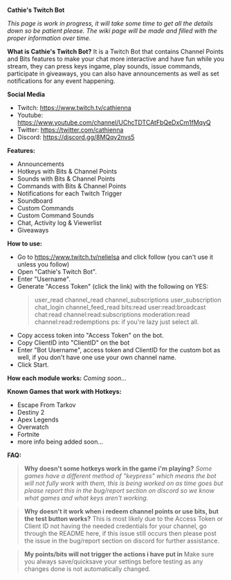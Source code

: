 
**Cathie's Twitch Bot**

*This page is work in progress, it will take some time to get all the details down so be patient please.*
*The wiki page will be made and filled with the proper information over time.*

**What is Cathie's Twitch Bot?**
It is a Twitch Bot that contains Channel Points and Bits features to make your chat more interactive and have fun while you stream, they can press keys ingame, play sounds, issue commands, participate in giveaways, you can also have announcements as well as set notifications for any event happening.

**Social Media**
- Twitch:  https://www.twitch.tv/cathienna
- Youtube:  https://www.youtube.com/channel/UChcTDTCAtFbQeDxCm1fMqyQ
- Twitter:  https://twitter.com/cathienna
- Discord:  https://discord.gg/8MQqy2nvs5

**Features:**
 - Announcements
 - Hotkeys with Bits & Channel Points
 - Sounds with Bits & Channel Points
 - Commands with Bits & Channel Points
 - Notifications for each Twitch Trigger
 - Soundboard
 - Custom Commands
 - Custom Command Sounds
 - Chat, Activity log & Viewerlist
 - Giveaways

**How to use:**
- Go to https://www.twitch.tv/nelielsa and click follow (you can't use it unless you follow)
- Open "Cathie's Twitch Bot".
- Enter "Username".
- Generate "Access Token" (click the link) with the following on YES:
     > user_read
     > channel_read
     > channel_subscriptions
     > user_subscription
     > chat_login
     > channel_feed_read
     > bits:read
     > user:read:broadcast
     > chat:read
     > channel:read:subscriptions
     > moderation:read
     > channel:read:redemptions
     ps: if you're lazy just select all.
- Copy access token into "Access Token" on the bot.
- Copy ClientID into "ClientID" on the bot
- Enter "Bot Username", access token and ClientID for the custom bot as well, if you don't have one use your own channel name.
- Click Start.

**How each module works:**
*Coming soon...*

**Known Games that work with Hotkeys:**

 - Escape From Tarkov
 - Destiny 2
 - Apex Legends
 - Overwatch
 - Fortnite
 - more info being added soon...

**FAQ:**

> **Why doesn't some hotkeys work in the game i'm playing?**
> *Some games have a different method of "keypress" which means the bot will not fully work with them, this is being worked on as time goes but please report this in the bug/report section on discord so we know what games and what keys aren't working.*

> **Why doesn't it work when i redeem channel points or use bits, but the test button works?**
> This is most likely due to the Access Token or Client ID not having the needed credentials for your channel, go through the README here, if this issue still occurs then please post the issue in the bug/report section on discord for further assistance.

> **My points/bits will not trigger the actions i have put in**
> Make sure you always save/quicksave your settings before testing as any changes done is not automatically changed.
